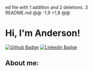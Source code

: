 ed file with 1 addition and 2 deletions.
 3  
README.md
@@ -1,9 +1,8 @@

# Hi, I'm Anderson!

[![Github Badge](https://img.shields.io/badge/-Github-000?style=flat-square&logo=Github&logoColor=white&link=https://github.com/andersonr2605)](https://github.com/andersonrs2605)
[![Linkedin Badge](https://img.shields.io/badge/-LinkedIn-blue?style=flat-square&logo=Linkedin&logoColor=white&link=https://www.linkedin.com/in/guilhermo-masid-494677b8/)](https://www.linkedin.com/in/guilhermo-masid-494677b8/)
## About me:
